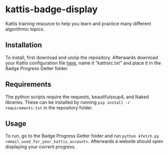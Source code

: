 # kattis-badge-display
Kattis training resource to help you learn and practice many different algorithmic topics.

## Installation
To install, first download and unzip the repository. 
Afterwards download your Kattis configuration file [here](https://open.kattis.com/download/kattisrc), name it "kattisrc.txt" and place it in the Badge Progress Getter folder. 

## Requirements
The python scripts require the requests, beautifulsoup4, and Naked libraries. These can be installed by running `pip install -r requirements.txt` in the repository folder.

## Usage
To run, go to the Badge Progress Getter folder and run `python kfetch.py <email_used_for_your_kattis_account>`. Afterwards a website should open displaying your current progress.  
